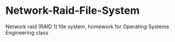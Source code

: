 # Network-Raid-File-System
Network raid (RAID 1) file system, homework for Operating Systems Engineering class
